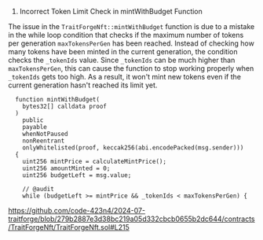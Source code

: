 1. Incorrect Token Limit Check in mintWithBudget Function

The issue in the `TraitForgeNft::mintWithBudget` function is due to a mistake in the while loop condition that checks if the maximum number of tokens per generation `maxTokensPerGen` has been reached. Instead of checking how many tokens have been minted in the current generation, the condition checks the `_tokenIds` value. Since `_tokenIds` can be much higher than `maxTokensPerGen`, this can cause the function to stop working properly when `_tokenIds` gets too high. As a result, it won't mint new tokens even if the current generation hasn't reached its limit yet.


```solidity
  function mintWithBudget(
    bytes32[] calldata proof
  )
    public
    payable
    whenNotPaused
    nonReentrant
    onlyWhitelisted(proof, keccak256(abi.encodePacked(msg.sender)))
  {
    uint256 mintPrice = calculateMintPrice();
    uint256 amountMinted = 0;
    uint256 budgetLeft = msg.value;

    // @audit
    while (budgetLeft >= mintPrice && _tokenIds < maxTokensPerGen) {
```
https://github.com/code-423n4/2024-07-traitforge/blob/279b2887e3d38bc219a05d332cbcb0655b2dc644/contracts/TraitForgeNft/TraitForgeNft.sol#L215
